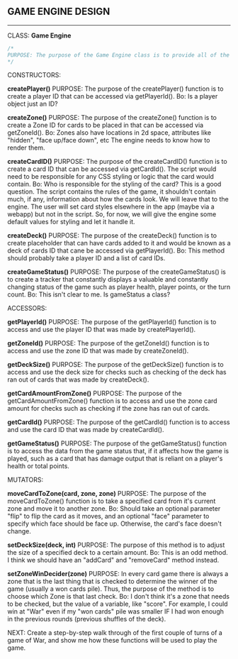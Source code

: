 ## GAME ENGINE DESIGN
----------------------

CLASS: **Game Engine**

```c++
/*
PURPOSE: The purpose of the Game Engine class is to provide all of the necessary methods that a card game script can reuse to run and play the card game. It contains the following constructors, accessors, mutators, and comparison methods.
*/
```

CONSTRUCTORS:

**createPlayer()**
PURPOSE: The purpose of the createPlayer() function is to create a player ID that can be accessed via getPlayerId().
Bo: Is a player object just an ID?

**createZone()**
PURPOSE: The purpose of the createZone() function is to create a Zone ID for cards to be placed in that can be accessed via getZoneId().
Bo: Zones also have locations in 2d space, attributes like "hidden", "face up/face down", etc The engine needs to know how to render them. 

**createCardID()**
PURPOSE: The purpose of the createCardID() function is to create a card ID that can be accessed via getCardId(). The script would need to be responsible for any CSS styling or logic that the card would contain.
Bo: Who is responsible for the styling of the card? This is a good question. The script contains the rules of the game, it shouldn't contain much, if any, information about how the cards look. We will leave that to the engine. The user will set card styles elsewhere in the app (maybe via a webapp) but not in the script. So, for now, we will give the engine some default values for styling and let it handle it.

**createDeck()**
PURPOSE: The purpose of the createDeck() function is to create placeholder that can have cards added to it and would be known as a deck of cards ID that cane be accessed via getPlayerId().
Bo: This method should probably take a player ID and a list of card IDs. 

**createGameStatus()**
PURPOSE: The purpose of the createGameStatus() is to create a tracker that constantly displays a valuable and constantly changing status of the game such as player health, player points, or the turn count.
Bo: This isn't clear to me. Is gameStatus a class?

ACCESSORS:

**getPlayerId()**
PURPOSE: The purpose of the getPlayerId() function is to access and use the player ID that was made by createPlayerId().

**getZoneId()**
PURPOSE: The purpose of the getZoneId() function is to access and use the zone ID that was made by createZoneId().

**getDeckSize()**
PURPOSE: The purpose of the getDeckSize() function is to access and use the deck size for checks such as checking of the deck has ran out of cards that was made by createDeck().

**getCardAmountFromZone()**
PURPOSE: The purpose of the getCardAmountFromZone() function is to access and use the zone card amount for checks such as checking if the zone has ran out of cards.

**getCardId()**
PURPOSE: The purpose of the getCardId() function is to access and use the card ID that was made by createCardId().

**getGameStatus()**
PURPOSE: The purpose of the getGameStatus() function is to access the data from the game status that, if it affects how the game is played, such as a card that has damage output that is reliant on a player's health or total points.


MUTATORS:

**moveCardToZone(card, zone, zone)**
PURPOSE: The purpose of the moveCardToZone() function is to take a specified card from it's current zone and move it to another zone.
Bo: Should take an optional parameter "flip" to flip the card as it moves, and an optional "face" parameter to specify which face should be face up. Otherwise, the card's face doesn't change.

**setDeckSize(deck, int)**
PURPOSE: The purpose of this method is to adjust the size of a specified deck to a certain amount.
Bo: This is an odd method. I think we should have an "addCard" and "removeCard" method instead. 

**setZoneWinDecider(zone)**
PURPOSE: In every card game there is always a zone that is the last thing that is checked to determine the winner of the game (usually a won cards pile). Thus, the purpose of the method is to choose which Zone is that last check.
Bo: I don't think it's a zone that needs to be checked, but the value of a variable, like "score". For example, I could win at "War" even if my "won cards" pile was smaller IF I had won enough in the previous rounds (previous shuffles of the deck).

NEXT: Create a step-by-step walk through of the first couple of turns of a game of War, and show me how these functions will be used to play the game.

